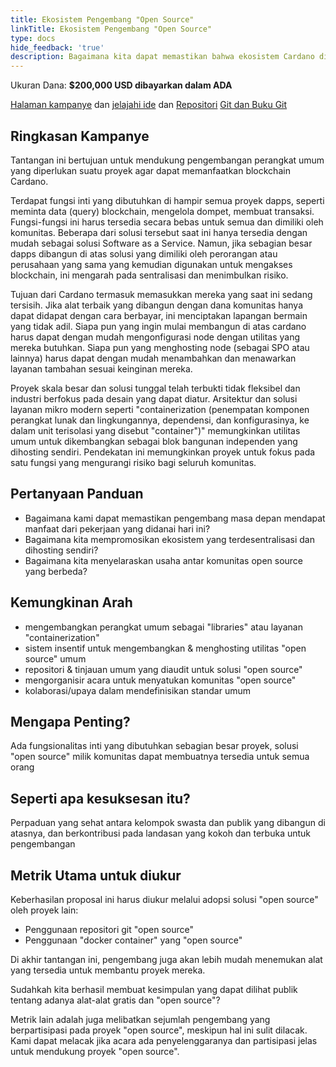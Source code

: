 ```yaml
---
title: Ekosistem Pengembang "Open Source"
linkTitle: Ekosistem Pengembang "Open Source"
type: docs
hide_feedback: 'true'
description: Bagaimana kita dapat memastikan bahwa ekosistem Cardano dibangun diatas kerangka yang dimiliki oleh komunitas dan dapat diakses secara merata oleh semua orang?
---
```


Ukuran Dana: **$200,000 USD dibayarkan dalam ADA**

[Halaman kampanye](https://cardano.ideascale.com/a/campaign-home/26251) dan [jelajahi ide](https://cardano.ideascale.com/a/ideas/top/campaign-filter/byids/campaigns/26251/stage/unspecified) dan [Repositori](https://github.com/Catalyst-Challenges/F7-Open-Source-Developer-Ecosystem) [Git dan Buku Git](https://quality-assurance-dao.gitbook.io/catalyst-fund-7-challenges/fund-7/open-source-developer-ecosystem)

## Ringkasan Kampanye

Tantangan ini bertujuan untuk mendukung pengembangan perangkat umum yang diperlukan suatu proyek agar dapat memanfaatkan blockchain Cardano.

Terdapat fungsi inti yang dibutuhkan di hampir semua proyek dapps, seperti meminta data (query) blockchain, mengelola dompet, membuat transaksi. Fungsi-fungsi ini harus tersedia secara bebas untuk semua dan dimiliki oleh komunitas. Beberapa dari solusi tersebut saat ini hanya tersedia dengan mudah sebagai solusi Software as a Service. Namun, jika sebagian besar dapps dibangun di atas solusi yang dimiliki oleh perorangan atau perusahaan yang sama yang kemudian digunakan untuk mengakses blockchain, ini mengarah pada sentralisasi dan menimbulkan risiko.

Tujuan dari Cardano termasuk memasukkan mereka yang saat ini sedang tersisih. Jika alat terbaik yang dibangun dengan dana komunitas hanya dapat didapat dengan cara berbayar, ini menciptakan lapangan bermain yang tidak adil. Siapa pun yang ingin mulai membangun di atas cardano harus dapat dengan mudah mengonfigurasi node dengan utilitas yang mereka butuhkan. Siapa pun yang menghosting node (sebagai SPO atau lainnya) harus dapat dengan mudah menambahkan dan menawarkan layanan tambahan sesuai keinginan mereka.

Proyek skala besar dan solusi tunggal telah terbukti tidak fleksibel dan industri berfokus pada desain yang dapat diatur. Arsitektur dan solusi layanan mikro modern seperti "containerization (penempatan komponen perangkat lunak dan lingkungannya, dependensi, dan konfigurasinya, ke dalam unit terisolasi yang disebut "container")" memungkinkan utilitas umum untuk dikembangkan sebagai blok bangunan independen yang dihosting sendiri. Pendekatan ini memungkinkan proyek untuk fokus pada satu fungsi yang mengurangi risiko bagi seluruh komunitas.

## Pertanyaan Panduan

- Bagaimana kami dapat memastikan pengembang masa depan mendapat manfaat dari pekerjaan yang didanai hari ini?
- Bagaimana kita mempromosikan ekosistem yang terdesentralisasi dan dihosting sendiri?
- Bagaimana kita menyelaraskan usaha antar komunitas open source yang berbeda?

## Kemungkinan Arah

- mengembangkan perangkat umum sebagai "libraries" atau layanan "containerization"
- sistem insentif untuk mengembangkan &amp; menghosting utilitas "open source" umum
- repositori &amp; tinjauan umum yang diaudit untuk solusi "open source"
- mengorganisir acara untuk menyatukan komunitas "open source"
- kolaborasi/upaya dalam mendefinisikan standar umum

## Mengapa Penting?

Ada fungsionalitas inti yang dibutuhkan sebagian besar proyek, solusi "open source" milik komunitas dapat membuatnya tersedia untuk semua orang

## Seperti apa kesuksesan itu?

Perpaduan yang sehat antara kelompok swasta dan publik yang dibangun di atasnya, dan berkontribusi pada landasan yang kokoh dan terbuka untuk pengembangan

## Metrik Utama untuk diukur

Keberhasilan proposal ini harus diukur melalui adopsi solusi "open source" oleh proyek lain:

- Penggunaan repositori git "open source"
- Penggunaan "docker container" yang "open source"

Di akhir tantangan ini, pengembang juga akan lebih mudah menemukan alat yang tersedia untuk membantu proyek mereka.

Sudahkah kita berhasil membuat kesimpulan yang dapat dilihat publik tentang adanya alat-alat gratis dan "open source"?

Metrik lain adalah juga melibatkan sejumlah pengembang yang berpartisipasi pada proyek "open source", meskipun hal ini sulit dilacak. Kami dapat melacak jika acara ada penyelenggaranya dan partisipasi jelas untuk mendukung proyek "open source".
